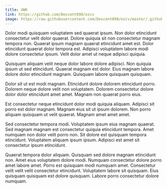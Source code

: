 ```yaml
---
title: UWK
link: https://github.com/Descent098/ezcv
image: https://raw.githubusercontent.com/Descent098/ezcv/master/.github/logo.png
---
```


Dolor modi quisquam voluptatem sed quaerat ipsum. Non dolor etincidunt consectetur velit dolor quaerat. Dolore quiquia sit non consectetur magnam tempora non. Quaerat ipsum magnam quaerat etincidunt amet est. Dolor etincidunt quaerat dolor tempora est. Adipisci voluptatem labore modi dolore consectetur ipsum. Velit dolor amet ut neque adipisci quiquia.

Quisquam aliquam velit neque dolor labore dolore adipisci. Non quiquia ipsum ut sed etincidunt. Quaerat magnam est dolor. Eius magnam labore dolore dolor etincidunt magnam. Quisquam labore quisquam quisquam.

Dolor sit ut est modi magnam. Etincidunt dolore dolorem etincidunt porro. Dolorem neque dolore velit non voluptatem. Dolorem consectetur dolore dolor dolor etincidunt amet amet. Magnam non quaerat porro eius.

Est consectetur neque etincidunt dolor modi quiquia aliquam. Adipisci sit porro est dolor magnam. Magnam eius sit ut ipsum dolorem. Non porro aliquam quisquam ut velit quaerat. Magnam amet amet amet.

Sed consectetur tempora modi. Voluptatem ipsum eius magnam quaerat. Sed magnam magnam est consectetur quiquia etincidunt tempora. Amet numquam non dolor velit porro non. Sit dolore est quisquam tempora etincidunt. Voluptatem aliquam ipsum ipsum. Adipisci est amet sit consectetur ipsum etincidunt.

Quaerat tempora dolor aliquam. Quisquam sed dolore magnam etincidunt non. Amet eius voluptatem dolore modi. Numquam consectetur dolore porro amet labore amet. Porro est quisquam modi numquam amet. Consectetur velit velit velit consectetur etincidunt. Voluptatem labore sit quisquam. Eius quisquam quisquam est dolore quisquam. Labore porro consectetur dolore numquam.
    